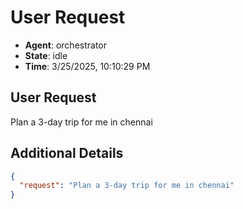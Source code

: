 # User Request

- **Agent**: orchestrator
- **State**: idle
- **Time**: 3/25/2025, 10:10:29 PM

## User Request

Plan a 3-day trip for me in chennai

## Additional Details

```json
{
  "request": "Plan a 3-day trip for me in chennai"
}
```

